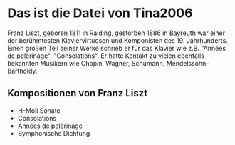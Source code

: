 # Das ist die Datei von Tina2006

Franz Liszt, geboren 1811 in Raiding, gestorben 1886 in Bayreuth war einer der 
berühmtesten Klaviervirtuosen und Komponisten des 19. Jahrhunderts. 
Einen großen Teil seiner Werke schrieb er für das Klavier wie z.B. "Années de pelèrinage", "Consolations".
Er hatte Kontakt zu vielen ebenfalls bekannten Musikern wie Chopin, Wagner, Schumann, Mendelssohn-Bartholdy.

## Kompositionen von Franz Liszt

* H-Moll Sonate
* Consolations
* Années de pelèrinage
* Symphonische Dichtung
 
